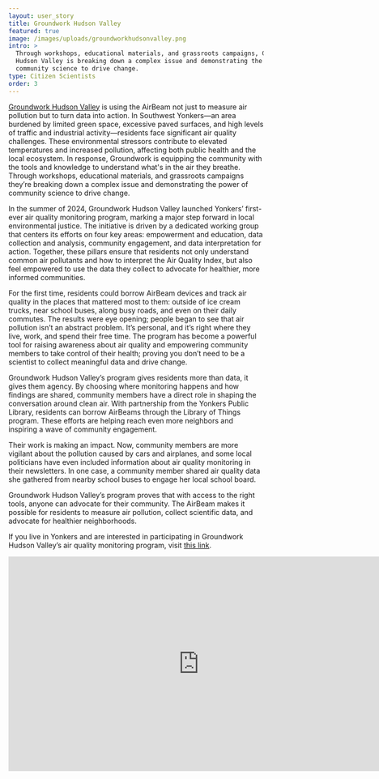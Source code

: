 ```yaml
---
layout: user_story
title: Groundwork Hudson Valley
featured: true
image: /images/uploads/groundworkhudsonvalley.png
intro: >
  Through workshops, educational materials, and grassroots campaigns, Groundwork
  Hudson Valley is breaking down a complex issue and demonstrating the power of
  community science to drive change.
type: Citizen Scientists
order: 3
---
```

[Groundwork Hudson Valley](https://www.groundworkhv.org/programs/community-adaptation/air-quality/) is using the AirBeam not just to measure air pollution but to turn data into action. In Southwest Yonkers—an area burdened by limited green space, excessive paved surfaces, and high levels of traffic and industrial activity—residents face significant air quality challenges. These environmental stressors contribute to elevated temperatures and increased pollution, affecting both public health and the local ecosystem. In response, Groundwork is equipping the community with the tools and knowledge to understand what's in the air they breathe. Through workshops, educational materials, and grassroots campaigns they’re breaking down a complex issue and demonstrating the power of community science to drive change.

In the summer of 2024, Groundwork Hudson Valley launched Yonkers’ first-ever air quality monitoring program, marking a major step forward in local environmental justice. The initiative is driven by a dedicated working group that centers its efforts on four key areas: empowerment and education, data collection and analysis, community engagement, and data interpretation for action. Together, these pillars ensure that residents not only understand common air pollutants and how to interpret the Air Quality Index, but also feel empowered to use the data they collect to advocate for healthier, more informed communities.

For the first time, residents could borrow AirBeam devices and track air quality in the places that mattered most to them: outside of ice cream trucks, near school buses, along busy roads, and even on their daily commutes. The results were eye opening; people began to see that air pollution isn’t an abstract problem. It’s personal, and it’s right where they live, work, and spend their free time. The program has become a powerful tool for raising awareness about air quality and empowering community members to take control of their health; proving you don’t need to be a scientist to collect meaningful data and drive change.

Groundwork Hudson Valley’s program gives residents more than data, it gives them agency. By choosing where monitoring happens and how findings are shared, community members have a direct role in shaping the conversation around clean air. With partnership from the Yonkers Public Library, residents can borrow AirBeams through the Library of Things program. These efforts are helping reach even more neighbors and inspiring a wave of community engagement. 

Their work is making an impact. Now, community members are more vigilant about the pollution caused by cars and airplanes, and some local politicians have even included information about air quality monitoring in their newsletters. In one case, a community member shared air quality data she gathered from nearby school buses to engage her local school board. 

Groundwork Hudson Valley’s program proves that with access to the right tools, anyone can advocate for their community. The AirBeam makes it possible for residents to measure air pollution, collect scientific data, and advocate for healthier neighborhoods.

If you live in Yonkers and are interested in participating in Groundwork Hudson Valley’s air quality monitoring program, visit [this link](https://www.groundworkhv.org/programs/community-adaptation/air-quality/).

<iframe width="752" height="424" src="https://www.youtube.com/embed/21T7NHm0d9Q?si=kyFsJ2C0mC08-OE_" title="YouTube video player" frameborder="0" allow="accelerometer; autoplay; clipboard-write; encrypted-media; gyroscope; picture-in-picture; web-share" referrerpolicy="strict-origin-when-cross-origin" allowfullscreen></iframe>